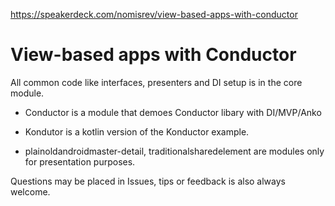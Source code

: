 https://speakerdeck.com/nomisrev/view-based-apps-with-conductor

# View-based apps with Conductor

All common code like interfaces, presenters and DI setup is in the core module.
 
 * Conductor is a module that demoes Conductor libary with DI/MVP/Anko
 * Kondutor is a kotlin version of the Konductor example.

 * plainoldandroidmaster-detail, traditionalsharedelement are modules only for presentation purposes. 
 
 Questions may be placed in Issues, tips or feedback is also always welcome.
